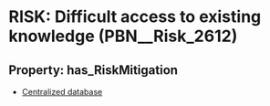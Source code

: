 # RISK: __Difficult access to existing knowledge__ (PBN__Risk_2612)

## Property: has_RiskMitigation

* [Centralized database](PBN__Mitigation_519)

